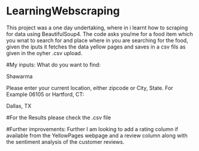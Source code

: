 # LearningWebscraping
This project was a one day undertaking, where in i learnt how to scraping for data using BeautifulSoup4.
The code asks you/me for a food item which you wnat to search for and place where in you are searching for the food, 
given the iputs it fetches the data yellow pages and saves in a csv fils as given in the oyher .csv upload.

#My inputs:
What do you want to find: 

Shawarma

Please enter your current location, either zipcode or City, State. For Example 06105 or Hartford, CT: 

Dallas, TX

#For the Results please check the .csv file

#Further improvements:
Further I am looking to add a rating column if available from the YellowPages webpage and a review column along with the 
sentiment analysis of the customer reviews. 
